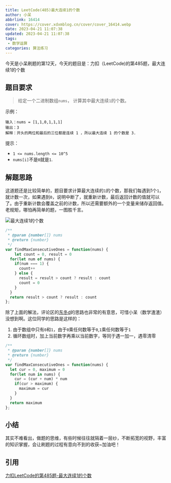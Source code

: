 ```yaml
---
title: LeetCode(485)最大连续1的个数
author: 小呆
abbrlink: 16414
cover: https://cover.xdxmblog.cn/cover/cover_16414.webp
date: 2023-04-21 11:07:38
updated: 2023-04-21 11:07:38
tags:
 - 数学运算
categories: 算法练习
---
```


今天是小呆刷题的第12天，今天的题目是：力扣（LeetCode)的第485题，最大连续1的个数

## 题目要求

> 给定一个二进制数组`nums`， 计算其中最大连续`1`的个数。

<!--more-->

示例：

```
输入：nums = [1,1,0,1,1,1]
输出：3
解释：开头的两位和最后的三位都是连续 1 ，所以最大连续 1 的个数是 3.
```

提示：

- `1 <= nums.length <= 10^5`
- `nums[i]`不是`0`就是`1`.

## 解题思路

这道题还是比较简单的，题目要求计算最大连续的`1`的个数，那我们每遇到1个`1`，就计数一次，如果遇到`0`，说明中断了，就重新计数，最后返回计数的值就可以了。由于重新计数会覆盖之前的计数，所以还需要额外的一个变量来储存返回值。老规矩，哪怕再简单的题，一图胜千言。

![最大连续1的个数](https://img.xdxmblog.cn/images/article_16414_01.gif)

```javascript
/**
 * @param {number[]} nums
 * @return {number}
 */
var findMaxConsecutiveOnes = function(nums) {
	let count = 0, result = 0
  for(let num of nums) {
    if(num === 1) {
      count++
    } else {
      result = result > count ? result : count
      count = 0
    }
  }
  return result > count ? result : count
};
```

除了上面的解法，评论区的[东冬d](https://leetcode.cn/u/dong-dong-d-c/)的思路也非常的有意思，可惜小呆（数学渣渣）没想到啊。这位同学的思路是这样的：

1. 由于数组中只有`0`和`1`，由于`0`乘任何数等于`0`,`1`乘任何数等于`1`
2. 循环数组时，加上当前数字再乘以当前数字，等同于遇一加一，遇零清零

```javascript
/**
 * @param {number[]} nums
 * @return {number}
 */
var findMaxConsecutiveOnes = function(nums) {
  let cur = 0, maximum = 0
  for(let num in nums) {
    cur = (cur + num) * num
    if(cur > maximum) {
      maximum = cur
    }
  }
  return maximum
};
```

## 小结

其实不难看出，做题的思维，有些时候往往就隔着一层纱，不断拓宽的视野，丰富的知识掌握，会让刷题的过程有意向不到的收获~加油吧！

## 引用

[力扣LeetCode的第485题-最大连续1的个数](https://leetcode.cn/problems/max-consecutive-ones/)

